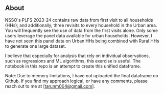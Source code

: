 ## About
NSSO's PLFS 2023-24 contains raw data from first visit to all households (HHs); and additionally, three revisits to every household in the Urban area. You will frequently see the use of data from the first visits alone. Only some users leverage the panel data available for urban households. However, I have not seen this panel data on Urban HHs being combined with Rural HHs to generate one large dataset.

I believe that especially for analysis that rely on individual observations, such as regressions and ML algorithms, this exercise is useful. The notebook in this repo is an attempt to create this unified dataframe. 

Note: Due to memory limitations, I have not uploaded the final dataframe on Github. If you find my approach logical, or have any comments, please reach out to me at [tarunm004@gmail.com].  